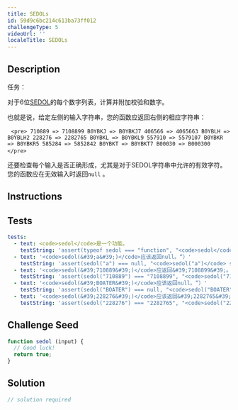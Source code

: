 ```yaml
---
title: SEDOLs
id: 59d9c6bc214c613ba73ff012
challengeType: 5
videoUrl: ''
localeTitle: SEDOLs
---
```


## Description
<section id="description">任务： <p>对于6位<a href="https://en.wikipedia.org/wiki/SEDOL" title="wp：SEDOL">SEDOL</a>的每个数字列表，计算并附加校验和数字。 </p><p>也就是说，给定左侧的输入字符串，您的函数应返回右侧的相应字符串： </p><pre> <code>&lt;pre&gt; 710889 =&gt; 7108899 B0YBKJ =&gt; B0YBKJ7 406566 =&gt; 4065663 B0YBLH =&gt; B0YBLH2 228276 =&gt; 2282765 B0YBKL =&gt; B0YBKL9 557910 =&gt; 5579107 B0YBKR =&gt; B0YBKR5 585284 =&gt; 5852842 B0YBKT =&gt; B0YBKT7 B00030 =&gt; B000300 &lt;/pre&gt;</code> </pre><p>还要检查每个输入是否正确形成，尤其是对于SEDOL字符串中允许的有效字符。您的函数应在无效输入时返回<code>null</code> 。 </p></section>

## Instructions
<section id="instructions">
</section>

## Tests
<section id='tests'>

```yml
tests:
  - text: <code>sedol</code>是一个功能。
    testString: 'assert(typeof sedol === "function", "<code>sedol</code> is a function.");'
  - text: '<code>sedol(&#39;a&#39;)</code>应该返回null。“）'
    testString: 'assert(sedol("a") === null, "<code>sedol("a")</code> should return null.");'
  - text: '<code>sedol(&#39;710889&#39;)</code>应返回&#39;7108899&#39;。“）'
    testString: 'assert(sedol("710889") === "7108899", "<code>sedol("710889")</code> should return "7108899".");'
  - text: '<code>sedol(&#39;BOATER&#39;)</code>应该返回null。“）'
    testString: 'assert(sedol("BOATER") === null, "<code>sedol("BOATER")</code> should return null.");'
  - text: '<code>sedol(&#39;228276&#39;)</code>应该返回&#39;2282765&#39;。“）'
    testString: 'assert(sedol("228276") === "2282765", "<code>sedol("228276")</code> should return "2282765".");'

```

</section>

## Challenge Seed
<section id='challengeSeed'>

<div id='js-seed'>

```js
function sedol (input) {
  // Good luck!
  return true;
}

```

</div>



</section>

## Solution
<section id='solution'>

```js
// solution required
```
</section>
